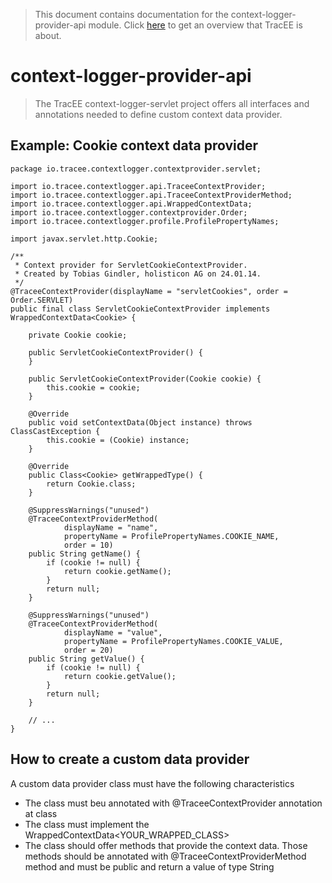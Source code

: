 > This document contains documentation for the context-logger-provider-api module. Click [here](/README.md) to get an overview that TracEE is about.

# context-logger-provider-api

> The TracEE context-logger-servlet project offers all interfaces and annotations needed to define custom context data provider. 


## Example: Cookie context data provider 

    package io.tracee.contextlogger.contextprovider.servlet;
    
    import io.tracee.contextlogger.api.TraceeContextProvider;
    import io.tracee.contextlogger.api.TraceeContextProviderMethod;
    import io.tracee.contextlogger.api.WrappedContextData;
    import io.tracee.contextlogger.contextprovider.Order;
    import io.tracee.contextlogger.profile.ProfilePropertyNames;
    
    import javax.servlet.http.Cookie;
    
    /**
     * Context provider for ServletCookieContextProvider.
     * Created by Tobias Gindler, holisticon AG on 24.01.14.
     */
    @TraceeContextProvider(displayName = "servletCookies", order = Order.SERVLET)
    public final class ServletCookieContextProvider implements WrappedContextData<Cookie> {
    
        private Cookie cookie;
    
        public ServletCookieContextProvider() {
        }
    
        public ServletCookieContextProvider(Cookie cookie) {
            this.cookie = cookie;
        }
    
        @Override
        public void setContextData(Object instance) throws ClassCastException {
            this.cookie = (Cookie) instance;
        }
    
        @Override
        public Class<Cookie> getWrappedType() {
            return Cookie.class;
        }
    
        @SuppressWarnings("unused")
        @TraceeContextProviderMethod(
                displayName = "name",
                propertyName = ProfilePropertyNames.COOKIE_NAME,
                order = 10)
        public String getName() {
            if (cookie != null) {
                return cookie.getName();
            }
            return null;
        }
        
        @SuppressWarnings("unused")
        @TraceeContextProviderMethod(
                displayName = "value",
                propertyName = ProfilePropertyNames.COOKIE_VALUE,
                order = 20)
        public String getValue() {
            if (cookie != null) {
                return cookie.getValue();
            }
            return null;
        }
    
        // ...
    }

## How to create a custom data provider
A custom data provider class must have the following characteristics

+ The class must beu annotated with @TraceeContextProvider annotation at class
+ The class must implement the WrappedContextData<YOUR_WRAPPED_CLASS>
+ The class should offer methods that provide the context data. Those methods should be annotated with @TraceeContextProviderMethod method and must be public and return a value of type String

